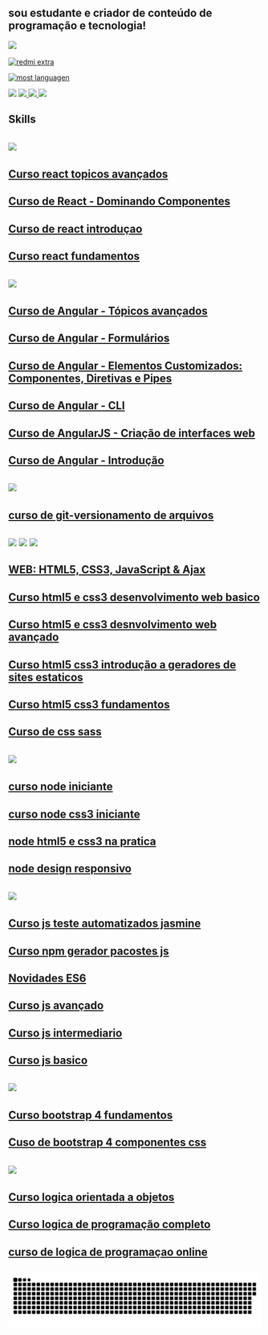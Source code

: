 
## sou estudante e criador de conteúdo de programação e tecnologia!

<img src="https://img.shields.io/github/followers/{kkgi2021}.svg?style=social&label=Follow&maxAge=2592000" />

[![redmi extra](https://github-readme-stats.vercel.app/api/pin/?username=kkgi2021&repo=kkgi2021&theme=blue-green&show_icons=true)](https://github.com/kkgi2021/)


[![most languagen](https://github-readme-stats.vercel.app/api/top-langs/?username=kkgi2021&hide=html&layout=compact&theme=blue-green&show_icons=true)](https://github.com/kkgi2021/)

<img src ="https://github-readme-stats.vercel.app/api?username=kkgi2021&theme=blue-green&show_icons=true" />

<a href="mailto:cacagimenis@gmail.com" alt="gmail" target="_blank">
<img src="https://img.shields.io/badge/-Gmail-FF0000?style=flat-square&labelColor=FF0000&logo=gmail&logoColor=white&link=mailto:cacagimenis@gmail.com" />
</a>
<a href="https://wa.me/5591991536740" alt="WhatsApp" target="_blank">
<img src="https://img.shields.io/badge/-WhatsApp-25d366?style=flat-square&labelColor=25d366&logo=whatsapp&logoColor=white&link=https://wa.me/5591991536740"/>
<a>
<a href="https://www.linkedin.com/in/claiton-gimenis-644b08148" alt="linkedin" target="_blank">
<img src="https://img.shields.io/badge/LinkedIn-%230077B5.svg?&style=flat-square&logo=linkedin&logoColor=white">
</a>

## Skills
 
## <img src="https://img.shields.io/badge/React-20232A?style=for-the-badge&logo=react&logoColor=61DAFB" />  
 ## [Curso react topicos avançados]( https://www.treinaweb.com.br/certificado/ZTCXO3EWONV4 )
 ## [Curso de React - Dominando Componentes]( https://www.treinaweb.com.br/certificado/55ERMPTDUXWW )
 ## [Curso de react introduçao]( https://www.treinaweb.com.br/certificado/ES1SIO1PXNOX )
 ## [Curso react fundamentos]( https://www.treinaweb.com.br/certificado/01XDMYU1FVQS )  
 ## <img src="https://img.shields.io/badge/AngularJS-E23237?style=for-the-badge&logo=angularjs&logoColor=white" />
 ## [Curso de Angular - Tópicos avançados](https://www.treinaweb.com.br/certificado/X5MFWH8JXSMV)  
 ## [Curso de Angular - Formulários ](https://www.treinaweb.com.br/certificado/DHKUZ0EVICL6)  
 ## [Curso de Angular - Elementos Customizados: Componentes, Diretivas e Pipes ](https://www.treinaweb.com.br/certificado/LVN5IUPPMGHI) 
 ## [Curso de Angular - CLI ](https://www.treinaweb.com.br/certificado/XGMAT8JWZ6QE)  
 ## [Curso de AngularJS - Criação de interfaces web ](https://www.treinaweb.com.br/certificado/HZCGYM0NMC4Q)  
 ## [Curso de Angular - Introdução ](https://www.treinaweb.com.br/certificado/Z6LREIRTXAGO)
 ## <img src="https://img.shields.io/badge/Git-E34F26?style=for-the-badge&logo=git&logoColor=white" />
 ## [curso de git-versionamento de arquivos](https://www.rlsystem.com.br/consulta-certificado/MjA3NzgtSU5G)
 ## <img src="https://img.shields.io/badge/HTML5-E34F26?style=for-the-badge&logo=html5&logoColor=white " /> <img src="https://img.shields.io/badge/CSS3-1572B6?style=for-the-badge&logo=css3&logoColor=white "/> <img src="https://img.shields.io/badge/Sass-CC6699?style=for-the-badge&logo=sass&logoColor=white" /> 
 ## [WEB: HTML5, CSS3, JavaScript & Ajax](http://soft.blue/certificado/55048380530F)
 ## [Curso html5 e css3 desenvolvimento web basico](https://www.treinaweb.com.br/certificado/SYKFTNPVP43L)
 ## [Curso html5 e css3 desnvolvimento web avançado](https://www.treinaweb.com.br/certificado/DMPZKISY2XEO)
 ## [Curso html5 css3 introdução a geradores de sites estaticos](https://www.treinaweb.com.br/certificado/UAINL0OEFEAA)
 ## [Curso html5 css3 fundamentos](https://www.treinaweb.com.br/certificado/TF3QPGXENEYI)
 ## [Curso de css sass](https://www.treinaweb.com.br/certificado/BI8GL2WKRFNG)
 ## <img src="https://img.shields.io/badge/Node.js-43853D?style=for-the-badge&logo=node.js&logoColor=white" />
 ## [curso node iniciante](https://www.nodestudio.com.br/certificado/58784764)
 ## [curso node css3 iniciante](https://www.nodestudio.com.br/certificado/58784768)
 ## [node html5 e css3 na pratica](https://www.nodestudio.com.br/certificado/58784771)
 ## [node design responsivo](https://www.nodestudio.com.br/certificado/58784772)
 ## <img src="https://img.shields.io/badge/JavaScript-F7DF1E?style=for-the-badge&logo=javascript&logoColor=black " /> 
  ## [Curso js teste automatizados jasmine](https://www.treinaweb.com.br/certificado/LMGUO95ZPJBG)
 ## [Curso npm gerador pacostes js](https://www.treinaweb.com.br/certificado/FKTDTTDTZUD5)
 ## [Novidades ES6](https://www.treinaweb.com.br/certificado/KJT4UDLN2KLW)
 ## [Curso js avançado](https://www.treinaweb.com.br/certificado/2NSE7ESTLWJH)
 ## [Curso js intermediario](https://www.treinaweb.com.br/certificado/PF4ZOWXG4XUR)
 ## [Curso js basico](https://www.treinaweb.com.br/certificado/JX0NUYHQEFN8)
 ## <img src="https://img.shields.io/badge/Bootstrap-563D7C?style=for-the-badge&logo=bootstrap&logoColor=white " /> 
  ## [Curso bootstrap 4 fundamentos](https://www.treinaweb.com.br/certificado/MZK6EN9ETOGV)
 ## [Cuso de bootstrap 4 componentes css](https://www.treinaweb.com.br/certificado/506CDMOTR2NR)
 ## <img src="https://img.shields.io/badge/C%23-239120?style=for-the-badge&logo=c-sharp&logoColor=white " /> 
 ## [Curso logica orientada a objetos](https://www.treinaweb.com.br/certificado/HXLKIIR0HQ0O)
 ## [Curso logica de programação completo](https://www.treinaweb.com.br/certificado/IH1JTY14TKGK)
 ## [curso de logica de programaçao online](https://www.rlsystem.com.br/consulta-certificado/MjA4MDQtSU5G)
 ## ![Snake animation](https://github.com/kkgi2021/kkgi2021/blob/output/github-contribution-grid-snake.svg)
 

